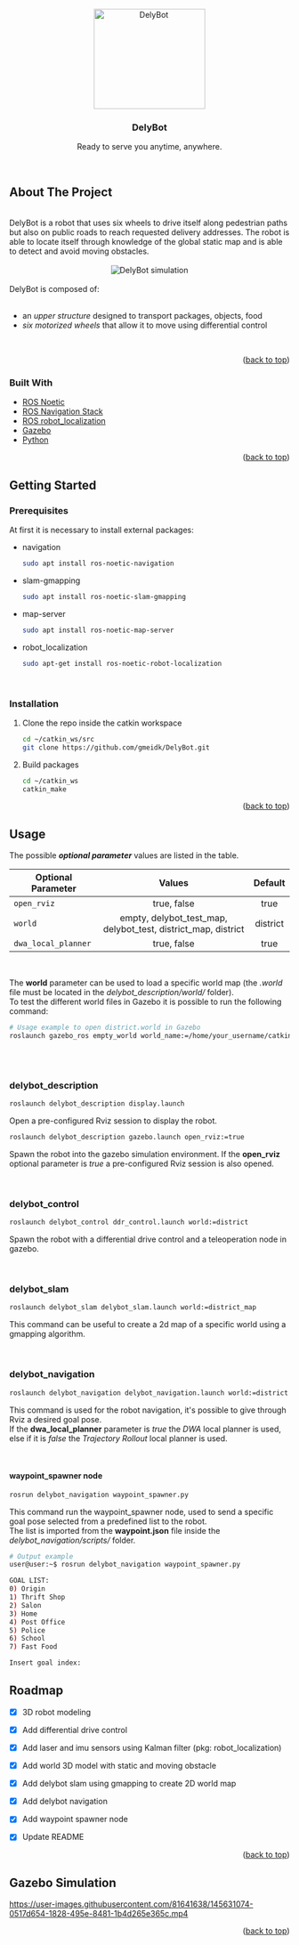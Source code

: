 <div id="top"></div>

<br>
<div align="center">
 <img src="https://github.com/gmeidk/DelyBot/blob/d6c620261c2f81553f9dc13830cff278a25ad252/MEDIA/robot.png?raw=true" alt="DelyBot" height="180" width="200"> 
</div>
<h3 align="center">DelyBot</h3>
<p align="center">Ready to serve you anytime, anywhere.</p>
<br>

<!-- ABOUT THE PROJECT -->
## About The Project

<br>
DelyBot is a robot that uses six wheels to drive itself along pedestrian paths but also on public roads to reach requested delivery addresses.
The robot is able to locate itself through knowledge of the global static map and is able to detect and avoid moving obstacles.
<br>
<br>
<div align="center">
<img src="https://github.com/gmeidk/DelyBot/blob/cb787818e426946b98b9b5e84221a44c5c941cd8/MEDIA/simulation.png?raw=true" alt="DelyBot simulation"> 
</div>
<br>
DelyBot is composed of:
<br><br>
 <ul>
  <li>an <i>upper structure</i> designed to transport packages, objects, food</li>
  <li><i>six motorized wheels</i> that allow it to move using differential control</li>
</ul> 
<br>
<p align="right">(<a href="#top">back to top</a>)</p>

### Built With

* [ROS Noetic](https://www.ros.org/)
* [ROS Navigation Stack](http://wiki.ros.org/navigation)
* [ROS robot_localization](https://github.com/cra-ros-pkg/robot_localization)
* [Gazebo](https://gazebosim.org/)
* [Python](https://www.python.org/)

<p align="right">(<a href="#top">back to top</a>)</p>


<!-- GETTING STARTED -->
## Getting Started

### Prerequisites

At first it is necessary to install external packages:

* navigation
  ```sh
  sudo apt install ros-noetic-navigation
  ```

* slam-gmapping
  ```sh
  sudo apt install ros-noetic-slam-gmapping
  ```

* map-server
  ```sh
  sudo apt install ros-noetic-map-server
  ```
  
* robot_localization
  ```sh
  sudo apt-get install ros-noetic-robot-localization
  ```

<br>

### Installation

1. Clone the repo inside the catkin workspace
   ```sh
   cd ~/catkin_ws/src
   git clone https://github.com/gmeidk/DelyBot.git
   ```
2. Build packages
   ```sh
   cd ~/catkin_ws
   catkin_make
   ```
   
<p align="right">(<a href="#top">back to top</a>)</p>


<!-- USAGE EXAMPLES -->
## Usage
The possible  **_optional parameter_** values are listed in the table. <br>

| Optional Parameter | Values | Default |
| --- | :---: | :---: |
| `open_rviz` | true, false | true |
| `world` | empty, delybot_test_map, delybot_test, district_map, district | district |
| `dwa_local_planner` | true, false | true |

<br>

The **world** parameter can be used to load a specific world map (the *.world* file must be located in the *delybot_description/world/* folder). <br>
To test the different world files in Gazebo it is possible to run the following command:
  ```sh
  # Usage example to open district.world in Gazebo
  roslaunch gazebo_ros empty_world world_name:=/home/your_username/catkin_ws/src/DelyBot/delybot_description/world/district.world
  ```

<br>
<br>

### delybot_description

  ```sh
  roslaunch delybot_description display.launch
  ```
Open a pre-configured Rviz session to display the robot.
  ```sh
  roslaunch delybot_description gazebo.launch open_rviz:=true
  ```
Spawn the robot into the gazebo simulation environment.
If the **open_rviz** optional parameter is *true* a pre-configured Rviz session is also opened.

<br>

### delybot_control

  ```sh
  roslaunch delybot_control ddr_control.launch world:=district
  ```
Spawn the robot with a differential drive control and a teleoperation node in gazebo. <br>

<br>

### delybot_slam

  ```sh
  roslaunch delybot_slam delybot_slam.launch world:=district_map
  ```
This command can be useful to create a 2d map of a specific world using a gmapping algorithm. <br>

<br>

### delybot_navigation

  ```sh
  roslaunch delybot_navigation delybot_navigation.launch world:=district dwa_local_planner:=true
  ```
This command is used for the robot navigation, it's possible to give through Rviz a desired goal pose. <br>
If the **dwa_local_planner** parameter is *true* the *DWA* local planner is used, else if it is *false* the *Trajectory Rollout* local planner is used. 

<br>


#### waypoint_spawner node

  ```sh
  rosrun delybot_navigation waypoint_spawner.py
  ```
This command run the waypoint_spawner node, used to send a specific goal pose selected from a predefined list to the robot. <br>
The list is imported from the **waypoint.json** file inside the *delybot_navigation/scripts/* folder. <br>

  ```sh
  # Output example
  user@user:~$ rosrun delybot_navigation waypoint_spawner.py 

  GOAL LIST:
  0) Origin
  1) Thrift Shop
  2) Salon
  3) Home
  4) Post Office
  5) Police
  6) School
  7) Fast Food

  Insert goal index: 
  ```

<!-- ROADMAP -->
## Roadmap

- [x] 3D robot modeling
- [x] Add differential drive control
- [X] Add laser and imu sensors using Kalman filter (pkg: robot_localization) 
- [X] Add world 3D model with static and moving obstacle 
- [X] Add delybot slam using gmapping to create 2D world map
- [X] Add delybot navigation
- [X] Add waypoint spawner node
- [X] Update README


<p align="right">(<a href="#top">back to top</a>)</p>

## Gazebo Simulation
https://user-images.githubusercontent.com/81641638/145631074-0517d654-1828-495e-8481-1b4d265e365c.mp4

<p align="right">(<a href="#top">back to top</a>)</p>


